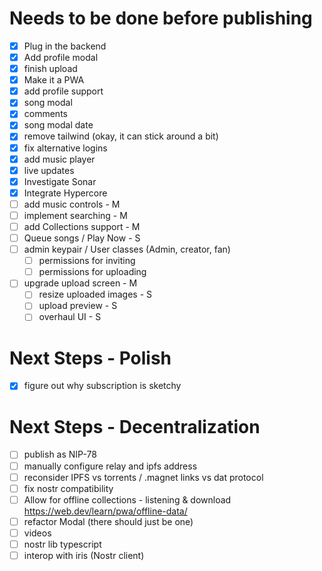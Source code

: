 # Needs to be done before publishing
- [x] Plug in the backend
- [x] Add profile modal
- [x] finish upload
- [x] Make it a PWA
- [x] add profile support
- [x] song modal
- [x] comments
- [x] song modal date
- [x] remove tailwind (okay, it can stick around a bit)
- [x] fix alternative logins
- [x] add music player
- [x] live updates
- [x] Investigate Sonar
- [x] Integrate Hypercore
- [ ] add music controls - M
- [ ] implement searching - M
- [ ] add Collections support - M
- [ ] Queue songs / Play Now - S
- [ ] admin keypair / User classes (Admin, creator, fan)
    - [ ] permissions for inviting
    - [ ] permissions for uploading
- [ ] upgrade upload screen - M
    - [ ] resize uploaded images - S
    - [ ] upload preview - S 
    - [ ] overhaul UI - S

# Next Steps - Polish
- [x] figure out why subscription is sketchy

# Next Steps - Decentralization
- [ ] publish as NIP-78
- [ ] manually configure relay and ipfs address
- [ ] reconsider IPFS vs torrents / .magnet links vs dat protocol
- [ ] fix nostr compatibility
- [ ] Allow for offline collections - listening & download https://web.dev/learn/pwa/offline-data/
- [ ] refactor Modal (there should just be one)
- [ ] videos
- [ ] nostr lib typescript
- [ ] interop with iris (Nostr client)
